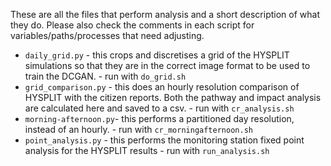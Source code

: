 These are all the files that perform analysis and a short description of what they do. Please also check the comments in each script for variables/paths/processes that need adjusting. 

- `daily_grid.py` - this crops and discretises a grid of the HYSPLIT simulations so that they are in the correct image format to be used to train the DCGAN. 
            - run with `do_grid.sh`
- `grid_comparison.py` - this does an hourly resolution comparison of HYSPLIT with the citizen reports. Both the pathway and impact analysis are calculated here and saved to a csv. 
            - run with `cr_analysis.sh`
- `morning-afternoon.py`- this performs a partitioned day resolution, instead of an hourly. 
            - run with `cr_morningafternoon.sh`
- `point_analysis.py` - this performs the monitoring station fixed point analysis for the HYSPLIT results
            - run with `run_analysis.sh`       

